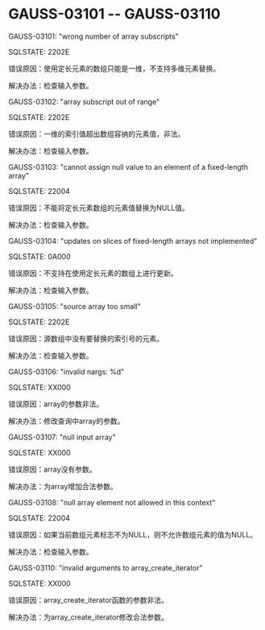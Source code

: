 # GAUSS-03101 -- GAUSS-03110<a name="ZH-CN_TOPIC_0302073524"></a>

GAUSS-03101: "wrong number of array subscripts"

SQLSTATE: 2202E

错误原因：使用定长元素的数组只能是一维，不支持多维元素替换。

解决办法：检查输入参数。

GAUSS-03102: "array subscript out of range"

SQLSTATE: 2202E

错误原因：一维的索引值超出数组容纳的元素值，非法。

解决办法：检查输入参数。

GAUSS-03103: "cannot assign null value to an element of a fixed-length array"

SQLSTATE: 22004

错误原因：不能将定长元素数组的元素值替换为NULL值。

解决办法：检查输入参数。

GAUSS-03104: "updates on slices of fixed-length arrays not implemented"

SQLSTATE: 0A000

错误原因：不支持在使用定长元素的数组上进行更新。

解决办法：检查输入参数。

GAUSS-03105: "source array too small"

SQLSTATE: 2202E

错误原因：源数组中没有要替换的索引号的元素。

解决办法：检查输入参数。

GAUSS-03106: "invalid nargs: %d"

SQLSTATE: XX000

错误原因：array的参数非法。

解决办法：修改查询中array的参数。

GAUSS-03107: "null input array"

SQLSTATE: XX000

错误原因：array没有参数。

解决办法：为array增加合法参数。

GAUSS-03108: "null array element not allowed in this context"

SQLSTATE: 22004

错误原因：如果当前数组元素标志不为NULL，则不允许数组元素的值为NULL。

解决办法：检查输入参数。

GAUSS-03110: "invalid arguments to array\_create\_iterator"

SQLSTATE: XX000

错误原因：array\_create\_iterator函数的参数非法。

解决办法：为array\_create\_iterator修改合法参数。

